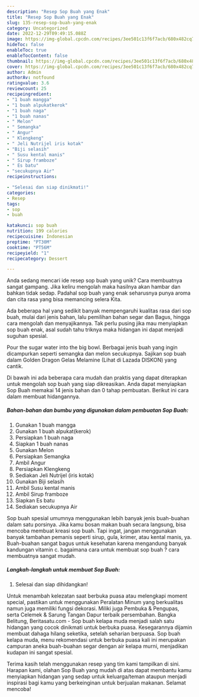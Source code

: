 ```yaml
---
description: "Resep Sop Buah yang Enak"
title: "Resep Sop Buah yang Enak"
slug: 135-resep-sop-buah-yang-enak
category: Uncategorized
date: 2022-12-29T09:49:15.088Z
image: https://img-global.cpcdn.com/recipes/3ee501c13f6f7acb/680x482cq70/sop-buah-foto-resep-utama.jpg
hideToc: false
enableToc: true
enableTocContent: false
thumbnail: https://img-global.cpcdn.com/recipes/3ee501c13f6f7acb/680x482cq70/sop-buah-foto-resep-utama.jpg
cover: https://img-global.cpcdn.com/recipes/3ee501c13f6f7acb/680x482cq70/sop-buah-foto-resep-utama.jpg
author: Admin
authorAv: notfound
ratingvalue: 3.6
reviewcount: 25
recipeingredient:
- "1 buah mangga"
- "1 buah alpukatkerok"
- "1 buah naga"
- "1 buah nanas"
- " Melon"
- " Semangka"
- " Angur"
- " Klengkeng"
- " Jeli Nutrijel iris kotak"
- "Biji selasih"
- " Susu kental manis"
- " Sirup framboze"
- " Es batu"
- "secukupnya Air"
recipeinstructions:

- "Selesai dan siap dinikmati!"
categories:
- Resep
tags:
- sop
- buah

katakunci: sop buah 
nutrition: 199 calories
recipecuisine: Indonesian
preptime: "PT30M"
cooktime: "PT56M"
recipeyield: "1"
recipecategory: Dessert

---
```





Anda sedang mencari ide resep sop buah yang unik? Cara membuatnya sangat gampang. Jika keliru mengolah maka hasilnya akan hambar dan bahkan tidak sedap. Padahal sop buah yang enak seharusnya punya aroma dan cita rasa yang bisa memancing selera Kita.





Ada beberapa hal yang sedikit banyak mempengaruhi kualitas rasa dari sop buah, mulai dari jenis bahan, lalu pemilihan bahan segar dan Bagus, hingga cara mengolah dan menyajikannya. Tak perlu pusing jika mau menyiapkan sop buah enak,      asal sudah tahu triknya maka hidangan ini dapat menjadi suguhan spesial.














Pour the sugar water into the big bowl. Berbagai jenis buah yang ingin dicampurkan seperti semangka dan melon secukupnya. Sajikan sop buah dalam Golden Dragon Gelas Melamine (Lihat di Lazada DISKON) yang cantik.






Di bawah ini ada beberapa cara mudah dan praktis yang dapat diterapkan untuk mengolah sop buah yang siap dikreasikan. Anda dapat menyiapkan Sop Buah memakai 14 jenis bahan dan 0 tahap pembuatan. Berikut ini cara dalam membuat hidangannya.

<!--inarticleads1-->

##### Bahan-bahan dan bumbu yang digunakan dalam pembuatan Sop Buah:

1. Gunakan 1 buah mangga
1. Gunakan 1 buah alpukat(kerok)
1. Persiapkan 1 buah naga
1. Siapkan 1 buah nanas
1. Gunakan  Melon
1. Persiapkan  Semangka
1. Ambil  Angur
1. Persiapkan  Klengkeng
1. Sediakan  Jeli Nutrijel (iris kotak)
1. Gunakan Biji selasih
1. Ambil  Susu kental manis
1. Ambil  Sirup framboze
1. Siapkan  Es batu
1. Sediakan secukupnya Air


Sop buah spesial umumnya menggunakan lebih banyak jenis buah-buahan dalam satu porsinya. Jika kamu bosan makan buah secara langsung, bisa mencoba membuat kreasi sop buah. Tapi ingat, jangan menggunakan banyak tambahan pemanis seperti sirup, gula, krimer, atau kental manis, ya. Buah-buahan sangat bagus untuk kesehatan karena mengandung banyak kandungan vitamin c. bagaimana cara untuk membuat sop buah ? cara membuatnya sangat mudah. 

<!--inarticleads2-->

##### Langkah-langkah untuk membuat Sop Buah:


1. Selesai dan siap dihidangkan!

Untuk menambah kelezatan saat berbuka puasa atau melengkapi moment special, pastikan untuk menggunakan Peralatan Minum yang berkualitas namun juga memiliki fungsi dekorasi. Miliki juga Pembuka &amp; Pengupas, serta Celemek &amp; Sarung Tangan Dapur terbaik persembahan. Bangka Belitung, Beritasatu.com - Sop buah kelapa muda menjadi salah satu hidangan yang cocok dinikmati untuk berbuka puasa. Kesegarannya dijamin membuat dahaga hilang seketika, setelah seharian berpuasa. Sop buah kelapa muda, menu rekomendasi untuk berbuka puasa kali ini merupakan campuran aneka buah-buahan segar dengan air kelapa murni, menjadikan kudapan ini sangat spesial. 

Terima kasih telah menggunakan resep yang tim kami tampilkan di sini. Harapan kami, olahan Sop Buah yang mudah di atas dapat membantu kamu menyiapkan hidangan yang sedap untuk keluarga/teman ataupun menjadi inspirasi bagi kamu yang berkeinginan untuk berjualan makanan. Selamat mencoba!
